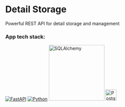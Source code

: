 # Detail Storage

Powerful REST API for detail storage and management

### App tech stack:

[![FastAPI](https://img.shields.io/badge/FastAPI-005571?style=for-the-badge&logo=fastapi)](https://fastapi.tiangolo.com/) [![Python](https://img.shields.io/badge/Python-3776AB?style=for-the-badge&logo=python&logoColor=white)](https://www.python.org/) <img src="https://www.sqlalchemy.org/img/sqla_logo.png" width="175" alt="SQLAlchemy" /> <img src="https://www.postgresql.org/media/img/about/press/elephant.png" width="35" alt="PostgreSQL" />  
